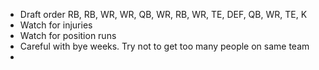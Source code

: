 * Draft order RB, RB, WR, WR, QB, WR, RB, WR, TE, DEF, QB, WR, TE, K
* Watch for injuries
* Watch for position runs
* Careful with bye weeks. Try not to get too many people on same team
* 

